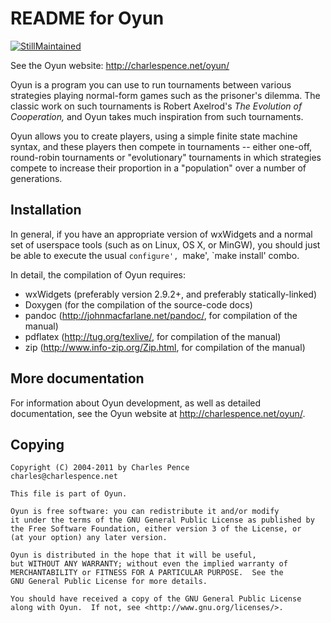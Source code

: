 README for Oyun
===============

[![StillMaintained](http://stillmaintained.com/cpence/oyun.png)](http://stillmaintained.com/cpence/oyun)

See the Oyun website: http://charlespence.net/oyun/

Oyun is a program you can use to run tournaments between various strategies
playing normal-form games such as the prisoner's dilemma.  The classic work on
such tournaments is Robert Axelrod's *The Evolution of Cooperation,* and Oyun
takes much inspiration from such tournaments.

Oyun allows you to create players, using a simple finite state machine syntax,
and these players then compete in tournaments -- either one-off, round-robin
tournaments or "evolutionary" tournaments in which strategies compete to
increase their proportion in a "population" over a number of generations.


Installation
------------

In general, if you have an appropriate version of wxWidgets and a normal set of
userspace tools (such as on Linux, OS X, or MinGW), you should just be able to
execute the usual `configure', `make', `make install' combo.

In detail, the compilation of Oyun requires:

* wxWidgets (preferably version 2.9.2+, and preferably statically-linked)
* Doxygen (for the compilation of the source-code docs)
* pandoc (http://johnmacfarlane.net/pandoc/, for compilation of the manual)
* pdflatex (http://tug.org/texlive/, for compilation of the manual)
* zip (http://www.info-zip.org/Zip.html, for compilation of the manual)


More documentation
------------------

For information about Oyun development, as well as detailed documentation, see 
the Oyun website at http://charlespence.net/oyun/.


Copying
-------

    Copyright (C) 2004-2011 by Charles Pence
    charles@charlespence.net

    This file is part of Oyun.

    Oyun is free software: you can redistribute it and/or modify
    it under the terms of the GNU General Public License as published by
    the Free Software Foundation, either version 3 of the License, or
    (at your option) any later version.

    Oyun is distributed in the hope that it will be useful,
    but WITHOUT ANY WARRANTY; without even the implied warranty of
    MERCHANTABILITY or FITNESS FOR A PARTICULAR PURPOSE.  See the
    GNU General Public License for more details.

    You should have received a copy of the GNU General Public License
    along with Oyun.  If not, see <http://www.gnu.org/licenses/>.

